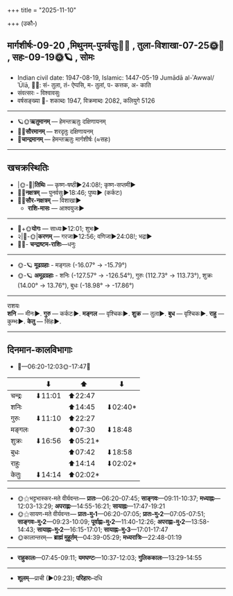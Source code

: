 +++
title = "2025-11-10"

+++
(उकौ॰)
## मार्गशीर्षः-09-20  ,मिथुनम्-पुनर्वसुः🌛🌌  ,  तुला-विशाखा-07-25🌞🌌  ,  सहः-09-19🌞🪐  , सोमः
- Indian civil date: 1947-08-19, Islamic: 1447-05-19 Jumādā al-ʾAwwal/ʾŪlā, 🌌🌞: सं- तुला, तं- ऐप्पसि, म- तुलां, प- कत्तक, अ- काति
- संवत्सरः - विश्वावसुः
- वर्षसङ्ख्या 🌛- शकाब्दः 1947, विक्रमाब्दः 2082, कलियुगे 5126
___________________
- 🪐🌞**ऋतुमानम्** — हेमन्तऋतुः दक्षिणायनम्
- 🌌🌞**सौरमानम्** — शरदृतुः दक्षिणायनम्
- 🌛**चान्द्रमानम्** — हेमन्तऋतुः मार्गशीर्षः (≈सहः)
___________________


## खचक्रस्थितिः
- |🌞-🌛|**तिथिः** — कृष्ण-षष्ठी►24:08!; कृष्ण-सप्तमी►  
- 🌌🌛**नक्षत्रम्** — पुनर्वसुः►18:46; पुष्यः► (कर्कटः)  
- 🌌🌞**सौर-नक्षत्रम्** — विशाखा►  
  - **राशि-मासः** — आश्वयुजः► 
___________________
- 🌛+🌞**योगः** — साध्यः►12:01; शुभः►  
- २|🌛-🌞|**करणम्** — गरजा►12:56; वणिजा►24:08!; भद्रा►  
- 🌌🌛- **चन्द्राष्टम-राशिः**—धनुः  
___________________
- 🌞-🪐 **मूढग्रहाः** - मङ्गलः (-16.07° → -15.79°)
- 🌞-🪐 **अमूढग्रहाः** - शनिः (-127.57° → -126.54°), गुरुः (112.73° → 113.73°), शुक्रः (14.00° → 13.76°), बुधः (-18.98° → -17.86°)
___________________
राशयः  
**शनि** — मीनः►. **गुरु** — कर्कटः►. **मङ्गल** — वृश्चिकः►. **शुक्र** — तुला►. **बुध** — वृश्चिकः►. **राहु** — कुम्भः►. **केतु** — सिंहः►. 
___________________


## दिनमान-कालविभागाः
- 🌅—06:20-12:03🌞-17:47🌇  

|      |⬇     |⬆     |⬇     |
|------|-----|-----|------|
|चन्द्रः|⬇11:01 |⬆22:47 |     |
|शनिः   |     |⬆14:45 |⬇02:40*|
|गुरुः  |⬇11:10 |⬆22:27 |     |
|मङ्गलः |     |⬆07:30 |⬇18:48 |
|शुक्रः |⬇16:56 |⬆05:21*|     |
|बुधः   |     |⬆07:42 |⬇18:58 |
|राहुः  |     |⬆14:14 |⬇02:02*|
|केतुः  |⬇14:14 |⬆02:02*|     |
___________________
- 🌞⚝भट्टभास्कर-मते वीर्यवन्तः— **प्रातः**—06:20-07:45; **साङ्गवः**—09:11-10:37; **मध्याह्नः**—12:03-13:29; **अपराह्णः**—14:55-16:21; **सायाह्नः**—17:47-19:21  
- 🌞⚝सायण-मते वीर्यवन्तः— **प्रातः-मु॰1**—06:20-07:05; **प्रातः-मु॰2**—07:05-07:51; **साङ्गवः-मु॰2**—09:23-10:09; **पूर्वाह्णः-मु॰2**—11:40-12:26; **अपराह्णः-मु॰2**—13:58-14:43; **सायाह्नः-मु॰2**—16:15-17:01; **सायाह्नः-मु॰3**—17:01-17:47  
- 🌞कालान्तरम्— **ब्राह्मं मुहूर्तम्**—04:39-05:29; **मध्यरात्रिः**—22:48-01:19  
___________________
- **राहुकालः**—07:45-09:11; **यमघण्टः**—10:37-12:03; **गुलिककालः**—13:29-14:55  
___________________
- **शूलम्**—प्राची (►09:23); **परिहारः**–दधि  
___________________
